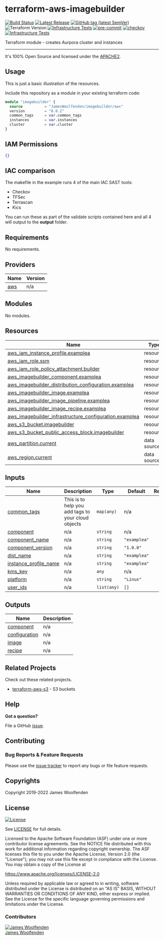 # terraform-aws-imagebuilder

[![Build Status](https://github.com/JamesWoolfenden/terraform-aws-imagebuilder/workflows/Verify%20and%20Bump/badge.svg?branch=main)](https://github.com/JamesWoolfenden/terraform-aws-imagebuilder)
[![Latest Release](https://img.shields.io/github/release/JamesWoolfenden/terraform-aws-imagebuilder.svg)](https://github.com/JamesWoolfenden/terraform-aws-imagebuilder/releases/latest)
[![GitHub tag (latest SemVer)](https://img.shields.io/github/tag/JamesWoolfenden/terraform-aws-imagebuilder.svg?label=latest)](https://github.com/JamesWoolfenden/terraform-aws-imagebuilder/releases/latest)
![Terraform Version](https://img.shields.io/badge/tf-%3E%3D0.14.0-blue.svg)
[![Infrastructure Tests](https://www.bridgecrew.cloud/badges/github/JamesWoolfenden/terraform-aws-imagebuilder/cis_aws)](https://www.bridgecrew.cloud/link/badge?vcs=github&fullRepo=JamesWoolfenden%2Fterraform-aws-imagebuilder&benchmark=CIS+AWS+V1.2)
[![pre-commit](https://img.shields.io/badge/pre--commit-enabled-brightgreen?logo=pre-commit&logoColor=white)](https://github.com/pre-commit/pre-commit)
[![checkov](https://img.shields.io/badge/checkov-verified-brightgreen)](https://www.checkov.io/)
[![Infrastructure Tests](https://www.bridgecrew.cloud/badges/github/jameswoolfenden/terraform-aws-imagebuilder/general)](https://www.bridgecrew.cloud/link/badge?vcs=github&fullRepo=JamesWoolfenden%2Fterraform-aws-imagebuilder&benchmark=INFRASTRUCTURE+SECURITY)

Terraform module - creates Aurpora cluster and instances

---

It's 100% Open Source and licensed under the [APACHE2](LICENSE).

## Usage

This is just a basic illustration of the resources.

Include this repository as a module in your existing terraform code:

```terraform
module "imagebuilder" {
  source          = "JamesWoolfenden/imagebuilder/aws"
  version         = "0.0.2"
  common_tags     = var.common_tags
  instances       = var.instances
  cluster         = var.cluster
}
```

## IAM Permissions

```json
{}
```

## IAC comparison

The makefile in the example runs 4 of the main IAC SAST tools:

- Checkov
- TFSec
- Terrascan
- Kics

You can run these as part of the validate scripts contained here and all 4 will output to the **output** folder.

<!-- BEGINNING OF PRE-COMMIT-TERRAFORM DOCS HOOK -->

## Requirements

No requirements.

## Providers

| Name                                             | Version |
| ------------------------------------------------ | ------- |
| <a name="provider_aws"></a> [aws](#provider_aws) | n/a     |

## Modules

No modules.

## Resources

| Name                                                                                                                                                                            | Type        |
| ------------------------------------------------------------------------------------------------------------------------------------------------------------------------------- | ----------- |
| [aws_iam_instance_profile.examplea](https://registry.terraform.io/providers/hashicorp/aws/latest/docs/resources/iam_instance_profile)                                           | resource    |
| [aws_iam_role.ssm](https://registry.terraform.io/providers/hashicorp/aws/latest/docs/resources/iam_role)                                                                        | resource    |
| [aws_iam_role_policy_attachment.builder](https://registry.terraform.io/providers/hashicorp/aws/latest/docs/resources/iam_role_policy_attachment)                                | resource    |
| [aws_imagebuilder_component.examplea](https://registry.terraform.io/providers/hashicorp/aws/latest/docs/resources/imagebuilder_component)                                       | resource    |
| [aws_imagebuilder_distribution_configuration.examplea](https://registry.terraform.io/providers/hashicorp/aws/latest/docs/resources/imagebuilder_distribution_configuration)     | resource    |
| [aws_imagebuilder_image.examplea](https://registry.terraform.io/providers/hashicorp/aws/latest/docs/resources/imagebuilder_image)                                               | resource    |
| [aws_imagebuilder_image_pipeline.examplea](https://registry.terraform.io/providers/hashicorp/aws/latest/docs/resources/imagebuilder_image_pipeline)                             | resource    |
| [aws_imagebuilder_image_recipe.examplea](https://registry.terraform.io/providers/hashicorp/aws/latest/docs/resources/imagebuilder_image_recipe)                                 | resource    |
| [aws_imagebuilder_infrastructure_configuration.examplea](https://registry.terraform.io/providers/hashicorp/aws/latest/docs/resources/imagebuilder_infrastructure_configuration) | resource    |
| [aws_s3_bucket.imagebuilder](https://registry.terraform.io/providers/hashicorp/aws/latest/docs/resources/s3_bucket)                                                             | resource    |
| [aws_s3_bucket_public_access_block.imagebuilder](https://registry.terraform.io/providers/hashicorp/aws/latest/docs/resources/s3_bucket_public_access_block)                     | resource    |
| [aws_partition.current](https://registry.terraform.io/providers/hashicorp/aws/latest/docs/data-sources/partition)                                                               | data source |
| [aws_region.current](https://registry.terraform.io/providers/hashicorp/aws/latest/docs/data-sources/region)                                                                     | data source |

## Inputs

| Name                                                                                             | Description                                        | Type        | Default      | Required |
| ------------------------------------------------------------------------------------------------ | -------------------------------------------------- | ----------- | ------------ | :------: |
| <a name="input_common_tags"></a> [common_tags](#input_common_tags)                               | This is to help you add tags to your cloud objects | `map(any)`  | n/a          |   yes    |
| <a name="input_component"></a> [component](#input_component)                                     | n/a                                                | `string`    | n/a          |   yes    |
| <a name="input_component_name"></a> [component_name](#input_component_name)                      | n/a                                                | `string`    | `"examplea"` |    no    |
| <a name="input_component_version"></a> [component_version](#input_component_version)             | n/a                                                | `string`    | `"1.0.0"`    |    no    |
| <a name="input_dist_name"></a> [dist_name](#input_dist_name)                                     | n/a                                                | `string`    | `"examplea"` |    no    |
| <a name="input_instance_profile_name"></a> [instance_profile_name](#input_instance_profile_name) | n/a                                                | `string`    | `"examplea"` |    no    |
| <a name="input_kms_key"></a> [kms_key](#input_kms_key)                                           | n/a                                                | `any`       | n/a          |   yes    |
| <a name="input_platform"></a> [platform](#input_platform)                                        | n/a                                                | `string`    | `"Linux"`    |    no    |
| <a name="input_user_ids"></a> [user_ids](#input_user_ids)                                        | n/a                                                | `list(any)` | `[]`         |    no    |

## Outputs

| Name                                                                       | Description |
| -------------------------------------------------------------------------- | ----------- |
| <a name="output_component"></a> [component](#output_component)             | n/a         |
| <a name="output_configuration"></a> [configuration](#output_configuration) | n/a         |
| <a name="output_image"></a> [image](#output_image)                         | n/a         |
| <a name="output_recipe"></a> [recipe](#output_recipe)                      | n/a         |

<!-- END OF PRE-COMMIT-TERRAFORM DOCS HOOK -->

## Related Projects

Check out these related projects.

- [terraform-aws-s3](https://github.com/jameswoolfenden/terraform-aws-s3) - S3 buckets

## Help

**Got a question?**

File a GitHub [issue](https://github.com/JamesWoolfenden/terraform-aws-imagebuilder/issues).

## Contributing

### Bug Reports & Feature Requests

Please use the [issue tracker](https://github.com/JamesWoolfenden/terraform-aws-imagebuilder/issues) to report any bugs or file feature requests.

## Copyrights

Copyright 2019-2022 James Woolfenden

## License

[![License](https://img.shields.io/badge/License-Apache%202.0-blue.svg)](https://opensource.org/licenses/Apache-2.0)

See [LICENSE](LICENSE) for full details.

Licensed to the Apache Software Foundation (ASF) under one
or more contributor license agreements. See the NOTICE file
distributed with this work for additional information
regarding copyright ownership. The ASF licenses this file
to you under the Apache License, Version 2.0 (the
"License"); you may not use this file except in compliance
with the License. You may obtain a copy of the License at

<https://www.apache.org/licenses/LICENSE-2.0>

Unless required by applicable law or agreed to in writing,
software distributed under the License is distributed on an
"AS IS" BASIS, WITHOUT WARRANTIES OR CONDITIONS OF ANY
KIND, either express or implied. See the License for the
specific language governing permissions and limitations
under the License.

### Contributors

[![James Woolfenden][jameswoolfenden_avatar]][jameswoolfenden_homepage]<br/>[James Woolfenden][jameswoolfenden_homepage]

[jameswoolfenden_homepage]: https://github.com/jameswoolfenden
[jameswoolfenden_avatar]: https://github.com/jameswoolfenden.png?size=150
[github]: https://github.com/jameswoolfenden
[linkedin]: https://www.linkedin.com/in/jameswoolfenden/
[twitter]: https://twitter.com/JimWoolfenden
[share_twitter]: https://twitter.com/intent/tweet/?text=terraform-aws-imagebuilder&url=https://github.com/JamesWoolfenden/terraform-aws-imagebuilder
[share_linkedin]: https://www.linkedin.com/shareArticle?mini=true&title=terraform-aws-imagebuilder&url=https://github.com/JamesWoolfenden/terraform-aws-imagebuilder
[share_reddit]: https://reddit.com/submit/?url=https://github.com/JamesWoolfenden/terraform-aws-imagebuilder
[share_facebook]: https://facebook.com/sharer/sharer.php?u=https://github.com/JamesWoolfenden/terraform-aws-imagebuilder
[share_email]: mailto:?subject=terraform-aws-imagebuilder&body=https://github.com/JamesWoolfenden/terraform-aws-imagebuilder
